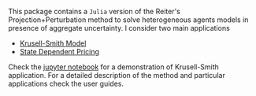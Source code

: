 
This package contains a `Julia` version of the Reiter's Projection+Perturbation method to solve
heterogeneous agents models in presence of aggregate uncertainty. I consider two main applications

* [Krusell-Smith Model](doc\ReiterJEDCinJulia.pdf)
* [State Dependent Pricing](doc\SDPricing.pdf)

Check the
[jupyter notebook](jupyter\KrusellSmithJulia.ipynb) for a demonstration of Krusell-Smith application.
For a detailed description of the method and particular applications check the user guides.
<!-- ## **TODO**

- [x] this is a complete item
- [ ] this is an incomplete item
- [x] @important look at eulerres.jl
- [x] list syntax required (any unordered or ordered list supported)
 -->
